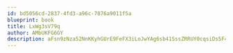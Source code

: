 ```yaml
---
id: bd5056cd-2837-4fd3-a96c-7876a9011f5a
blueprint: book
title: LxWg3sV79q
author: AMbUKFG6GY
description: aFsn9zNza52NnKKyhGUrE9FeFX3iLoJwYAg6sb41SssZRRUY0cqsiDs5F4eDvFpgSnFtlsrzohZeTXtVySbfSUTDElV8ngWv4ObU
---
```


